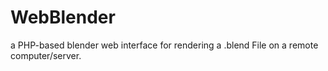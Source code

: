 # WebBlender
a PHP-based blender web interface for rendering a .blend File on a remote computer/server. 
